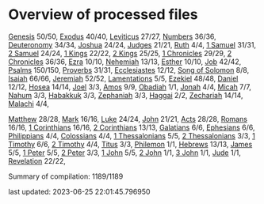 # Overview of processed files 

[Genesis](01_Ge/) 50/50, [Exodus](02_Ex/) 40/40, [Leviticus](03_Le/) 27/27, [Numbers](04_Nu/) 36/36, [Deuteronomy](05_De/) 34/34, [Joshua](06_Jos/) 24/24, [Judges](07_Jg/) 21/21, [Ruth](08_Ru/) 4/4, [1 Samuel](09_1Sa/) 31/31, [2 Samuel](10_2Sa/) 24/24, [1 Kings](11_1Ki/) 22/22, [2 Kings](12_2Ki/) 25/25, [1 Chronicles](13_1Ch/) 29/29, [2 Chronicles](14_2Ch/) 36/36, [Ezra](15_Ezr/) 10/10, [Nehemiah](16_Ne/) 13/13, [Esther](17_Es/) 10/10, [Job](18_Job/) 42/42, [Psalms](19_Ps/) 150/150, [Proverbs](20_Pr/) 31/31, [Ecclesiastes](21_Ec/) 12/12, [Song of Solomon](22_Ca/) 8/8, [Isaiah](23_Isa/) 66/66, [Jeremiah](24_Jer/) 52/52, [Lamentations](25_La/) 5/5, [Ezekiel](26_Eze/) 48/48, [Daniel](27_Da/) 12/12, [Hosea](28_Ho/) 14/14, [Joel](29_Joe/) 3/3, [Amos](30_Am/) 9/9, [Obadiah](31_Ob/) 1/1, [Jonah](32_Jon/) 4/4, [Micah](33_Mic/) 7/7, [Nahum](34_Na/) 3/3, [Habakkuk](35_Hab/) 3/3, [Zephaniah](36_Zep/) 3/3, [Haggai](37_Hag/) 2/2, [Zechariah](38_Zec/) 14/14, [Malachi](39_Mal/) 4/4, 

[Matthew](40_Mt/) 28/28, [Mark](41_Mr/) 16/16, [Luke](42_Lu/) 24/24, [John](43_Joh/) 21/21, [Acts](44_Ac/) 28/28, [Romans](45_Ro/) 16/16, [1 Corinthians](46_1Co/) 16/16, [2 Corinthians](47_2Co/) 13/13, [Galatians](48_Ga/) 6/6, [Ephesians](49_Eph/) 6/6, [Philippians](50_Php/) 4/4, [Colossians](51_Col/) 4/4, [1 Thessalonians](52_1Th/) 5/5, [2 Thessalonians](53_2Th/) 3/3, [1 Timothy](54_1Ti/) 6/6, [2 Timothy](55_2Ti/) 4/4, [Titus](56_Tit/) 3/3, [Philemon](57_Phm/) 1/1, [Hebrews](58_Heb/) 13/13, [James](59_Jas/) 5/5, [1 Peter](60_1Pe/) 5/5, [2 Peter](61_2Pe/) 3/3, [1 John](62_1Jo/) 5/5, [2 John](63_2Jo/) 1/1, [3 John](64_3Jo/) 1/1, [Jude](65_Jude/) 1/1, [Revelation](66_Re/) 22/22, 

Summary of compilation: 1189/1189


last updated: 2023-06-25 22:01:45.796950